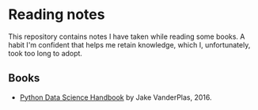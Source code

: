 # Reading notes

This repository contains notes I have taken while reading some books. A habit I'm confident that helps me retain knowledge, which I, unfortunately, took too long to adopt.

## Books

- [Python Data Science Handbook](books/python-data-science-handbook) by Jake VanderPlas, 2016.
